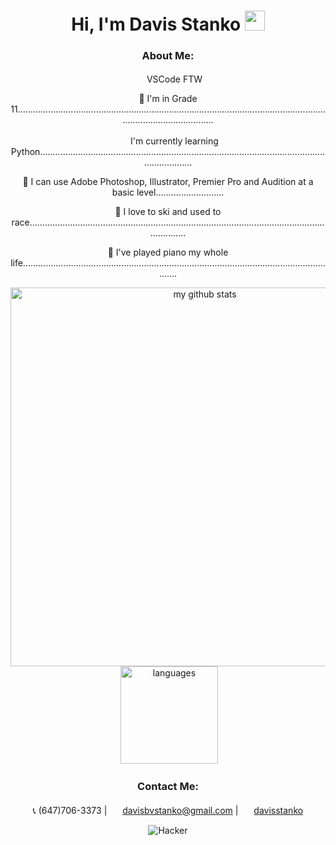 <div align="center">

# Hi, I'm Davis Stanko <img height="32" width="32" src="https://raw.githubusercontent.com/sciencepal/sciencepal/master/assets/Hi.gif" />

### About Me:

 <img height="17" width="17" src="https://simpleicons.org/icons/visualstudiocode.svg" /> VSCode FTW

🏫 I'm in Grade 11..............................................................................................................................................................

 <img height="17" width="17" src="https://simpleicons.org/icons/python.svg" /> I'm currently learning Python....................................................................................................................................

🎨 I can use Adobe Photoshop, Illustrator, Premier Pro and Audition at a basic level...........................

🎿 I love to ski and used to race...................................................................................................................................

🎹 I've played piano my whole life...............................................................................................................................

<img src="https://github-readme-stats.vercel.app/api?username=davisstanko&show_icons=true&theme=dark" alt="my github stats" width="606"/>&nbsp;<img src="https://github-readme-stats.vercel.app/api/top-langs/?username=davisstanko&layout=compact&theme=dark" alt="languages" height="156">

### Contact Me:

  📞 (647)706-3373 | <img height="17" width="17" src="https://simpleicons.org/icons/gmail.svg" /> davisbvstanko@gmail.com | <img height="17" width="17" src="https://simpleicons.org/icons/instagram.svg" /> [davisstanko]

![Hacker](https://media1.tenor.com/images/02e672703fda926c6b1aabac0853dad4/tenor.gif?itemid=3899102)

[davisstanko]: https://instagram.com/davisstanko
</div>
